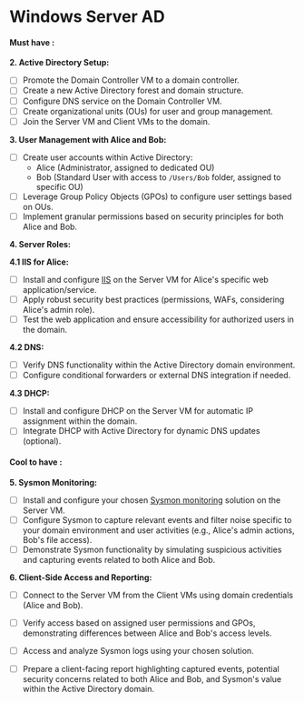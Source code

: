# Windows Server AD 

#### **Must have** : 

**2. Active Directory Setup:**

- [ ] Promote the Domain Controller VM to a domain controller.
- [ ] Create a new Active Directory forest and domain structure.
- [ ] Configure DNS service on the Domain Controller VM.
- [ ] Create organizational units (OUs) for user and group management.
- [ ] Join the Server VM and Client VMs to the domain.

**3. User Management with Alice and Bob:**

- [ ] Create user accounts within Active Directory:
  - Alice (Administrator, assigned to dedicated OU)
  - Bob (Standard User with access to `/Users/Bob` folder, assigned to specific OU)
- [ ] Leverage Group Policy Objects (GPOs) to configure user settings based on OUs.
- [ ] Implement granular permissions based on security principles for both Alice and Bob.

**4. Server Roles:**

**4.1 IIS for Alice:**

- [ ] Install and configure [IIS](https://www.iis.net/overview) on the Server VM for Alice's specific web application/service.
- [ ] Apply robust security best practices (permissions, WAFs, considering Alice's admin role).
- [ ] Test the web application and ensure accessibility for authorized users in the domain.

**4.2 DNS:**

- [ ] Verify DNS functionality within the Active Directory domain environment.
- [ ] Configure conditional forwarders or external DNS integration if needed.

**4.3 DHCP:**

- [ ] Install and configure DHCP on the Server VM for automatic IP assignment within the domain.
- [ ] Integrate DHCP with Active Directory for dynamic DNS updates (optional).

#### **Cool to have** :

**5. Sysmon Monitoring:**

- [ ] Install and configure your chosen [Sysmon monitoring](https://syedhasan010.medium.com/sysmon-how-to-setup-configure-and-analyze-the-system-monitors-events-930e9add78d) solution on the Server VM.
- [ ] Configure Sysmon to capture relevant events and filter noise specific to your domain environment and user activities (e.g., Alice's admin actions, Bob's file access).
- [ ] Demonstrate Sysmon functionality by simulating suspicious activities and capturing events related to both Alice and Bob.

**6. Client-Side Access and Reporting:**

- [ ] Connect to the Server VM from the Client VMs using domain credentials (Alice and Bob).
- [ ] Verify access based on assigned user permissions and GPOs, demonstrating differences between Alice and Bob's access levels.
- [ ] Access and analyze Sysmon logs using your chosen solution.
- [ ] Prepare a client-facing report highlighting captured events, potential security concerns related to both Alice and Bob, and Sysmon's value within the Active Directory domain.

